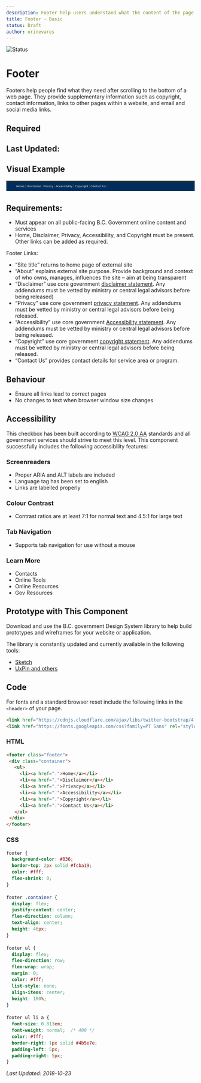 ```yaml
---
description: Footer help users understand what the content of the page is about and provides a quick, organized way to reach the main sections of a website.
title: Footer - Basic
status: Draft
author: orinevares
---
```


![Status](https://img.shields.io/badge/Component-Draft-orange.svg)

# Footer
Footers help people find what they need after scrolling to the bottom of a web page. They provide supplementary information such as copyright, contact information, links to other pages within a website, and email and social media links.

## Required

## Last Updated:

## Visual Example

![Footer](./images/footer.png)

## Requirements:
* Must appear on all public-facing B.C. Government online content and services
* Home, Disclaimer, Privacy, Accessibility, and Copyright must be present. Other links can be added as required.

Footer Links:
*	“Site title” returns to home page of external site
*	“About” explains external site purpose. Provide background and context of who owns, manages, influences the site – aim at being transparent
*	“Disclaimer” use core government [disclaimer statement](https://www2.gov.bc.ca/gov/content/home/disclaimer). Any addendums must be vetted by ministry or central legal advisors before being released)
*	“Privacy” use core government [privacy statement](https://www2.gov.bc.ca/gov/content/home/privacy). Any addendums must be vetted by ministry or central legal advisors before being released.
*	“Accessibility” use core government [Accessibility statement](https://www2.gov.bc.ca/gov/content/home/accessibility). Any addendums must be vetted by ministry or central legal advisors before being released.
*	“Copyright” use core government [copyright statement](https://www2.gov.bc.ca/gov/content/home/copyright). Any addendums must be vetted by ministry or central legal advisors before being released. 
*	“Contact Us” provides contact details for service area or program.

## Behaviour
* Ensure all links lead to correct pages
* No changes to text when browser window size changes

## Accessibility
This checkbox has been built according to [WCAG 2.0 AA](https://www.w3.org/TR/WCAG20/) standards and all government services should strive to meet this level.  This component successfully includes the following accessibility features:

### Screenreaders
* Proper ARIA and ALT labels are included
* Language tag has been set to english
* Links are labelled properly

### Colour Contrast
* Contrast ratios are at least 7:1 for normal text and 4.5:1 for large text

### Tab Navigation
* Supports tab navigation for use without a mouse

### Learn More
* Contacts
* Online Tools
* Online Resources
* Gov Resources

## Prototype with This Component
Download and use the B.C. government Design System library to help build prototypes and wireframes for your website or application.

The library is constantly updated and currently available in the following tools:

*	[Sketch](https://sketch.cloud/s/Q0bkG)
* [UxPin and others](https://sketch.cloud/s/Q0bkG)

## Code

For fonts and a standard browser reset include the following links in the `<header>` of your page.

```html
<link href="https://cdnjs.cloudflare.com/ajax/libs/twitter-bootstrap/4.1.3/css/bootstrap-reboot.min.css" rel="stylesheet">
<link href="https://fonts.googleapis.com/css?family=PT Sans" rel="stylesheet">
```

### HTML

```html
<footer class="footer">
 <div class="container">
   <ul>
   	 <li><a href=".">Home</a></li>
   	 <li><a href=".">Disclaimer</a></li>
   	 <li><a href=".">Privacy</a></li>
   	 <li><a href=".">Accessibility</a></li>
   	 <li><a href=".">Copyright</a></li>
   	 <li><a href=".">Contact Us</a></li>
   </ul>
 </div>
</footer>
```
    
### CSS

```css
footer {
  background-color: #036;
  border-top: 2px solid #fcba19;
  color: #fff;
  flex-shrink: 0;
}

footer .container {
  display: flex;
  justify-content: center;
  flex-direction: column;
  text-align: center;
  height: 46px;
}

footer ul {
  display: flex;
  flex-direction: row;
  flex-wrap: wrap;
  margin: 0;
  color: #fff;
  list-style: none;
  align-items: center;
  height: 100%;
}

footer ul li a {
  font-size: 0.813em;
  font-weight: normal;  /* 400 */
  color: #fff;
  border-right: 1px solid #4b5e7e;
  padding-left: 5px;
  padding-right: 5px;
}
```

_Last Updated: 2018-10-23_

